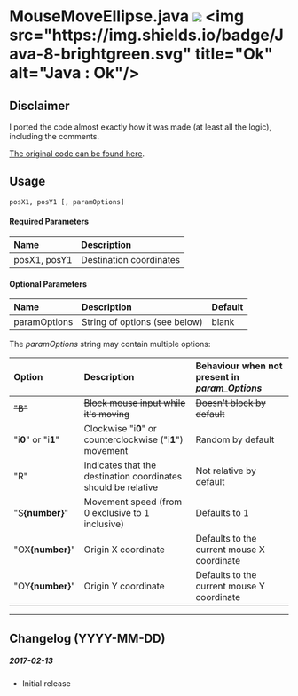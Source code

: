 # MouseMoveEllipse.java [![](https://img.shields.io/badge/License-AGPL_v3-blue.svg)](https://tldrlegal.com/license/gnu-affero-general-public-license-v3-(agpl-3.0)) <img src="https://img.shields.io/badge/Java-8-brightgreen.svg" title="Ok" alt="Java : Ok"/>

## Disclaimer
I ported the code almost exactly how it was made (at least all the logic), including the comments.

[The original code can be found here](https://github.com/MasterFocus/AutoHotkey/tree/master/Functions/MouseMove_Ellipse).

## Usage
```posX1, posY1 [, paramOptions]```

#### Required Parameters
| Name | Description |
| :--- | :--- |
| posX1, posY1 | Destination coordinates |

#### Optional Parameters
| Name | Description | Default |
| :--- | :--- | :--- |
| paramOptions | String of options (see below) | blank |

The *paramOptions* string may contain multiple options:

| Option | Description | Behaviour when not present in *param_Options* |
| :--- | :--- | :--- |
| ~~"B"~~ | ~~Block mouse input while it's moving~~ | ~~Doesn't block by default~~ |
| "i<b>0</b>" or "i<b>1</b>" | Clockwise "i<b>0</b>" or counterclockwise ("i<b>1</b>") movement | Random by default |
| "R" | Indicates that the destination coordinates should be relative | Not relative by default |
| "S<b>{number}</b>" | Movement speed (from 0 exclusive to 1 inclusive) | Defaults to 1 |
| "OX<b>{number}</b>" | Origin X coordinate | Defaults to the current mouse X coordinate |
| "OY<b>{number}</b>" | Origin Y coordinate | Defaults to the current mouse Y coordinate |

-----------------------

## Changelog (YYYY-MM-DD)

##### 2017-02-13
* Initial release
